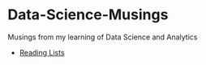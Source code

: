 # Data-Science-Musings

Musings from my learning of Data Science and Analytics

- [Reading Lists](reading/README.md)